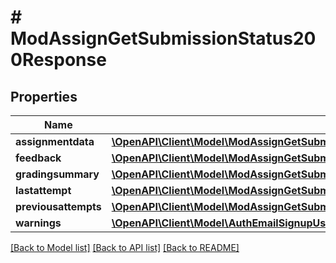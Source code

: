 # # ModAssignGetSubmissionStatus200Response

## Properties

Name | Type | Description | Notes
------------ | ------------- | ------------- | -------------
**assignmentdata** | [**\OpenAPI\Client\Model\ModAssignGetSubmissionStatus200ResponseAssignmentdata**](ModAssignGetSubmissionStatus200ResponseAssignmentdata.md) |  | [optional]
**feedback** | [**\OpenAPI\Client\Model\ModAssignGetSubmissionStatus200ResponseFeedback**](ModAssignGetSubmissionStatus200ResponseFeedback.md) |  | [optional]
**gradingsummary** | [**\OpenAPI\Client\Model\ModAssignGetSubmissionStatus200ResponseGradingsummary**](ModAssignGetSubmissionStatus200ResponseGradingsummary.md) |  | [optional]
**lastattempt** | [**\OpenAPI\Client\Model\ModAssignGetSubmissionStatus200ResponseLastattempt**](ModAssignGetSubmissionStatus200ResponseLastattempt.md) |  | [optional]
**previousattempts** | [**\OpenAPI\Client\Model\ModAssignGetSubmissionStatus200ResponsePreviousattemptsInner[]**](ModAssignGetSubmissionStatus200ResponsePreviousattemptsInner.md) |  | [optional]
**warnings** | [**\OpenAPI\Client\Model\AuthEmailSignupUser200ResponseWarningsInner[]**](AuthEmailSignupUser200ResponseWarningsInner.md) |  | [optional]

[[Back to Model list]](../../README.md#models) [[Back to API list]](../../README.md#endpoints) [[Back to README]](../../README.md)
